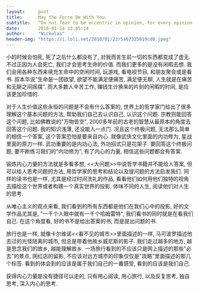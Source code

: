 ```yaml
---
layout:     post
title:      May the Force Be With You.
subtitle:   “Do not fear to be eccentric in opinion, for every opinion now accepted was once eccentric.” -- Bertrand Russell
date:       2018-01-14 13:05:14
author:     "Nickolas"
header-img: "https://i.loli.net/2018/01/23/5a67325819cd8.jpeg"
---
```


小的时候会怕死, 死了之后什么都没有了, 对我而言生前一切的东西都变成了虚无. 不过正因为人会死亡, 我们才会思考生命的价值. 而我们更多的是没有闲暇去想. 我们会用各种东西来填充生命中的空闲时间, 玩游戏, 看电视节目, 和朋友聚会或是看书. 叔本华说"生命是一团欲望, 欲望不能满足便痛苦, 满足便无聊, 人生就是在痛苦和无聊之间摇摆". 而大多数人辛苦工作, 赚钱生计换来的片刻的闲暇的时间, 是应该更加珍惜的.


对于人生价值这些永恒的问题是不会有什么答案的, 世界上的哲学家门给出了很多理解这个基本问题的方法, 帮助我们自己去认识自己, 认识这个问题. 宗教则能回答这个问题, 比如佛教说的"万物皆空", 2000多年前的古老的智慧从最原本的角度去回答这个问题. 我的知识浅薄, 还没能入一点门. 况且这个终极问题, 无法那么简单的相信一个答案, 这个答案恐怕是要来自内心. 就像武侠文化里面的内功修为, 星战里面的原力一样. 武功重要的是内功心法, 外功招式只是花架子. 要回答这个终极问题, 要不断练习我们的"内功修为", 有了内心的力量, 相信这些问题都会有答案. 


锻炼内心力量的方法就是多看多想, <<大问题>>中说哲学书籍并不能给人答案, 但可以给人思考问题的方法, 用哲学家的思考和结论以及提问题的方法启发我们. 同样的读书也是一样, 尤其是经过时间洗礼的作品, 看看他们如何用他们独特的视角去描绘这个世界或者构建一个真实世界的投影, 体味不同的人生, 阅读他们对人生的思考. 


从唯心主义的观点来看, 我们看到的所有东西都是他们在我们心中的投影, 好的文学作品尤其是, "一千个人眼中就有一千个哈姆雷特", 我们看书的同时就是在看我们自己. 在这个角度看, 好的书不是给出答案的书, 而是提出问题的书. 

旅行也是一样, 就像卡尔维诺<<看不见的城市>>里面描述的一样, 马可波罗描述他去过的光怪陆离的城市, 但总是带着他故乡威尼斯的影子. 我们走过越多的地方, 越是思念我们的故乡, 越能理解故乡. 一场旅行看到的不应该只是网上描述的那些"必去"的景点, 网红店的留影, 不应该对远方城市的印象仅仅是"攻略"里面描述的那几个标签. 看到的体会到的应该是属于我们自己的一番感受, 看到的应该是我们自己.

获得内心力量是没有捷径可以走的, 只有用心阅读, 用心旅行, 以及反复思考, 独自思考, 深入内心的思考.

